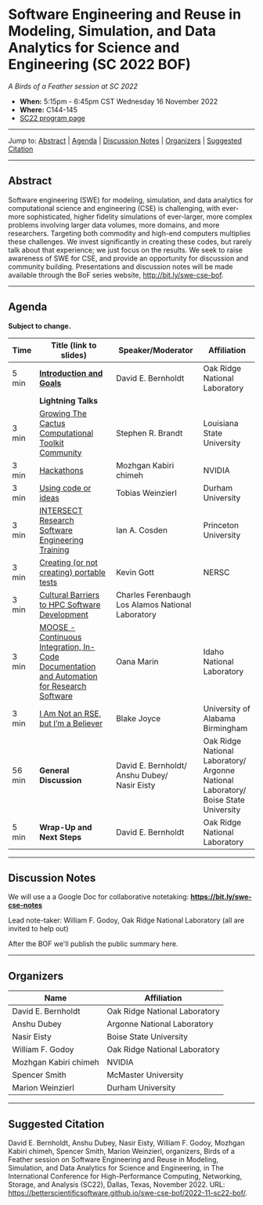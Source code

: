 # Software Engineering and Reuse in Modeling, Simulation, and Data Analytics for Science and Engineering (SC 2022 BOF)

<!-- Before the event -->
*A Birds of a Feather session at SC 2022*

* **When:** 5:15pm - 6:45pm CST Wednesday 16 November 2022
* **Where:** C144-145
* [SC22 program page](https://sc22.supercomputing.org/presentation/?id=bof180&sess=sess368)
<!-- end of before event section -->

<!-- After the event 
*A Birds of a Feather session at SC 2022, on Wednesday, 16 November 2022*
-->

---

Jump to: [Abstract](#abstract) \| [Agenda](#agenda) \| [Discussion Notes](#discussion-notes) \| [Organizers](#organizers) \|  [Suggested Citation](#suggested-citation)

---

## Abstract

Software engineering (SWE) for modeling, simulation, and data analytics for computational science and engineering (CSE) is challenging, with ever-more sophisticated, higher fidelity simulations of ever-larger, more complex problems involving larger data volumes, more domains, and more researchers. Targeting both commodity and high-end computers multiplies these challenges. We invest significantly in creating these codes, but rarely talk about that experience; we just focus on the results. We seek to raise awareness of SWE for CSE, and provide an opportunity for discussion and community building. Presentations and discussion notes will be made available through the BoF series website, <http://bit.ly/swe-cse-bof>.

---

## Agenda

**Subject to change.**

| Time | Title (link to slides) | Speaker/Moderator | Affiliation
| -----|------------------------|-------------------|------------
| 5 min | **[Introduction and Goals](00-intro-bernholdt.pdf)** | David E. Bernholdt | Oak Ridge National Laboratory
|| **Lightning Talks** |  | 
| 3 min | [Growing The Cactus Computational Toolkit Community](01-cactus-brandt.pdf) | Stephen R. Brandt | Louisiana State University
| 3 min | [Hackathons](02-hackathons-kchimeh.pdf) | Mozhgan Kabiri chimeh | NVIDIA
| 3 min | [Using code or ideas](03-codereuse-weinzierl.pdf) | Tobias Weinzierl | Durham University
| 3 min | [INTERSECT Research Software Engineering Training](04-intersect-cosden.pdf) | Ian A. Cosden | Princeton University
| 3 min | [Creating (or not creating) portable tests](05-portabletests-gott.pdf) | Kevin Gott | NERSC
| 3 min | [Cultural Barriers to HPC Software Development](06-culturalbarriers-ferenbaugh.pdf) | Charles Ferenbaugh Los Alamos National Laboratory
| 3 min | [MOOSE - Continuous Integration, In-Code Documentation and Automation for Research Software](07-moose-marin.pdf) | Oana Marin | Idaho National Laboratory
| 3 min | [I Am Not an RSE, but I’m a Believer](08-believer-joyce.pdf) | Blake Joyce | University of Alabama Birmingham
| 56 min | **General Discussion** | David E. Bernholdt/<br>Anshu Dubey/<br>Nasir Eisty | Oak Ridge National Laboratory/<br>Argonne National Laboratory/<br>Boise State University
| 5 min | **Wrap-Up and Next Steps** | David E. Bernholdt | Oak Ridge National Laboratory

---
<!-- Before the event -->
## Discussion Notes

We will use a a Google Doc for collaborative notetaking: **<https://bit.ly/swe-cse-notes>**

Lead note-taker: William F. Godoy, Oak Ridge National Laboratory (all are invited to help out)

After the BOF we'll publish the public summary here.
<!-- end of before event section -->

<!-- After the event
## Discussion Notes

We've published a blog article on the Better Scientific Software resource site (<https://bssw.io>) based on this BoF: [Reflecting on Our Community: The SC21 BoF on Software Engineering and Reuse in Modeling, Simulation, and Data Analytics for Science and Engineering](https://bssw.io/blog_posts/reflecting-on-our-community-the-sc21-bof-on-software-engineering-and-reuse-in-modeling-simulation-and-data-analytics-for-science-and-engineering)

Alternatively, you can read the [summary notes from the discussion groups](bof-notes.md).
 -->

---
## Organizers

Name | Affiliation
-----|------------
David E. Bernholdt | Oak Ridge National Laboratory
Anshu Dubey | Argonne National Laboratory
Nasir Eisty | Boise State University
William	F. Godoy | Oak Ridge National Laboratory
Mozhgan Kabiri chimeh | NVIDIA
Spencer Smith | McMaster University
Marion Weinzierl | Durham University

---
## Suggested Citation

David E. Bernholdt,
Anshu Dubey,
Nasir Eisty,
William	F. Godoy,
Mozhgan Kabiri chimeh,
Spencer Smith,
Marion Weinzierl,
organizers, Birds of a Feather session on
Software Engineering and Reuse in Modeling, Simulation, and Data
Analytics for Science and Engineering, 
in The International Conference for High-Performance Computing, Networking, Storage, and Analysis (SC22), Dallas, Texas, November 2022. 
URL: <https://betterscientificsoftware.github.io/swe-cse-bof/2022-11-sc22-bof/>.